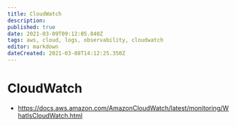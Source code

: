 ```yaml
---
title: CloudWatch
description: 
published: true
date: 2021-03-09T09:12:05.840Z
tags: aws, cloud, logs, observability, cloudwatch
editor: markdown
dateCreated: 2021-03-08T14:12:25.350Z
---
```


# CloudWatch
- https://docs.aws.amazon.com/AmazonCloudWatch/latest/monitoring/WhatIsCloudWatch.html